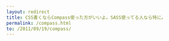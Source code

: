 ```yaml
---
layout: redirect 
title: CSS書くならCompass使った方がいいよ。SASS使ってる人なら特に。
permalink: /compass.html
to: /2011/09/19/compass/
---
```

